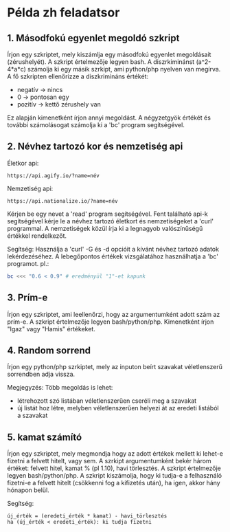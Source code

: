 # Példa zh feladatsor

## 1. Másodfokú egyenlet megoldó szkript

Írjon egy szkriptet, mely kiszámlja egy másodfokú egyenlet megoldásait (zérushelyét). A szkript értelmezője legyen bash.
A diszrkiminánst 
(a^2-4\*a\*c) számolja ki egy másik szrkipt, ami python/php nyelven van megírva.
A fő szkripten ellenőrizze a diszkrimináns értékét: 
- negatív -> nincs
- 0 -> pontosan egy
- pozitív -> kettő zérushely van
  
Ez alapján kimenetként írjon annyi megoldást.
A négyzetgyök értékét és további számolásogat számolja ki a 'bc' program segítségével.

## 2. Névhez tartozó kor és nemzetiség api

Életkor api:
```
https://api.agify.io/?name=név
```
Nemzetiség api:
```
https://api.nationalize.io/?name=név
```

Kérjen be egy nevet a 'read' program segítségével. Fent található api-k segítségével kérje le a névhez tartozó életkort és nemzetiségeket a 'curl' programmal.
A nemzetiségek közül írja ki a legnagyob valószínűségű értékkel rendelkezőt.

Segítség:
Használja a 'curl' -G és -d opcióit a kívánt névhez tartozó adatok lekérdezéséhez.
A lebegőpontos értékek vizsgálatához használhatja a 'bc' programot. pl.:
```bash
bc <<< "0.6 < 0.9" # eredményül "1"-et kapunk
```

## 3. Prím-e
Írjon egy szkriptet, ami leellenőrzi, hogy az argumentumként adott szám az prím-e. A szkript értelmezője legyen bash/python/php.
Kimenetként írjon "Igaz" vagy "Hamis" értékeket.

## 4. Random sorrend
Írjon egy python/php szrkiptet, mely az inputon beírt szavakat véletlenszerű sorrendben adja vissza.

Megjegyzés: Több megoldás is lehet:
- létrehozott szó listában véletlenszerűen cseréli meg a szavakat
- új listát hoz létre, melyben véletlenszerűen helyezi át az eredeti listából a szavakat

## 5. kamat számító
Írjon egy szkriptet, mely megmondja hogy az adott értékek mellett ki lehet-e fizetni a felvett hitelt, vagy sem.
A szrkipt argumentumként bekér három értéket: felvett hitel, kamat % (pl 1.10), havi törlesztés. A szkript értelmezője legyen bash/python/php.
A szkript kiszámolja, hogy ki tudja-e a felhasználó fizetni-e a felvett hitelt (csökkenni fog a kifizetés után), ha igen, akkor hány hónapon belül.

Segítség:
```
új_érték = (eredeti_érték * kamat) - havi_törlesztés
ha (új_érték < eredeti_érték): ki tudja fizetni
```
